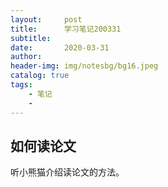 ```yaml
---
layout:     post
title:      学习笔记200331
subtitle:   
date:       2020-03-31
author:     
header-img: img/notesbg/bg16.jpeg
catalog: true
tags:
    - 笔记
    - 
---
```

## 如何读论文
听小熊猫介绍读论文的方法。
